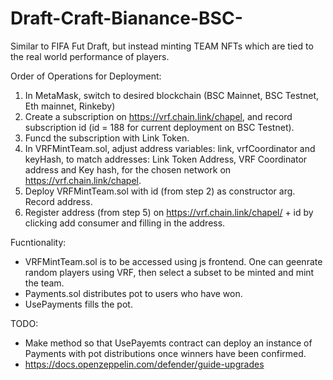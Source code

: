# Draft-Craft-Bianance-BSC-
Similar to FIFA Fut Draft, but instead minting TEAM NFTs which are tied to the real world performance of players.

Order of Operations for Deployment:
1. In MetaMask, switch to desired blockchain (BSC Mainnet, BSC Testnet, Eth mainnet, Rinkeby)
2. Create a subscription on https://vrf.chain.link/chapel, and record subscription id (id = 188 for current deployment on BSC Testnet).
3. Funcd the subscription with Link Token.
4. In VRFMintTeam.sol, adjust address variables: link, vrfCoordinator and keyHash, to match addresses: Link Token Address, VRF Coordinator address and Key hash, for the chosen network on https://vrf.chain.link/chapel.
5. Deploy VRFMintTeam.sol with id (from step 2) as constructor arg. Record address.
6. Register address (from step 5) on https://vrf.chain.link/chapel/ + id by clicking add consumer and filling in the address.

Fucntionality:
- VRFMintTeam.sol is to be accessed using js frontend.  One can geenrate random players using VRF, then select a subset to be minted and mint the team.
- Payments.sol distributes pot to users who have won.
- UsePayments fills the pot.

TODO:
- Make method so that UsePayemts contract can deploy an instance of Payments with pot distributions once winners have been confirmed.
- https://docs.openzeppelin.com/defender/guide-upgrades
